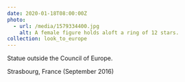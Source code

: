```yaml
---
date: 2020-01-18T08:00:00Z
photo:
  - url: /media/1579334400.jpg
    alt: A female figure holds aloft a ring of 12 stars.
collection: look_to_europe
---
```

Statue outside the Council of Europe.

Strasbourg, France (September 2016)
